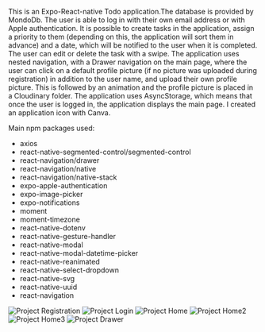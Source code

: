 This is an Expo-React-native Todo application.The database is provided by MondoDb. The user is able to log in with their own email address or with Apple authentication. It is possible to create tasks in the application, assign a priority to them (depending on this, the application will sort them in advance) and a date, which will be notified to the user when it is completed. The user can edit or delete the task with a swipe. The application uses nested navigation, with a Drawer navigation on the main page, where the user can click on a default profile picture (if no picture was uploaded during registration) in addition to the user name, and upload their own profile picture. This is followed by an animation and the profile picture is placed in a Cloudinary folder. The application uses AsyncStorage, which means that once the user is logged in, the application displays the main page. I created an application icon with Canva.

Main npm packages used: 
- axios 
- react-native-segmented-control/segmented-control 
- react-navigation/drawer 
- react-navigation/native 
- react-navigation/native-stack 
- expo-apple-authentication 
- expo-image-picker 
- expo-notifications 
- moment 
- moment-timezone 
- react-native-dotenv 
- react-native-gesture-handler 
- react-native-modal 
- react-native-modal-datetime-picker 
- react-native-reanimated 
- react-native-select-dropdown 
- react-native-svg 
- react-native-uuid 
- react-navigation


![Project Registration](https://dl.dropboxusercontent.com/s/1trw1grm4r9uu09/registration.PNG?dl=0)
![Project Login](https://dl.dropboxusercontent.com/s/o9nditbjn6s4opa/login.PNG?dl=0)
![Project Home](https://dl.dropboxusercontent.com/s/oqrhaxobx0njfr7/Todo.PNG?dl=0)
![Project Home2](https://dl.dropboxusercontent.com/s/9ra4xm56hegsfgf/Todo2.PNG?dl=0)
![Project Home3](https://dl.dropboxusercontent.com/s/5mi4pmz24joxwz3/Todo3.PNG?dl=0)
![Project Drawer](https://dl.dropboxusercontent.com/s/yanvcluun9mzrbm/drawer.PNG?dl=0)
